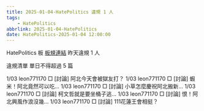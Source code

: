 ```yaml
---
title: 2025-01-04-HatePolitics 違規 1 人
tags:
    - HatePolitics
abbrlink: 2025-01-04-HatePolitics
date: HatePolitics-2025-01-04 12:00:00
---
```

HatePolitics 板 [板規連結](https://www.ptt.cc/bbs/HatePolitics/M.1617115262.A.D60.html)
昨天違規 1 人
<!-- more -->

違規清單
單日不得超過 5 篇

1/03 leon771170 □ [討論] 阿北今天會被獄友打？
1/03 leon771170 □ [討論] 蝦米！阿北竟然可以吃…
1/03 leon771170 □ [討論] 小草怎麼慶祝阿北搬新…
1/03 leon771170 □ [討論] 柯文哲就是要坐桶子逃…
1/03 leon771170 □ [討論] 恨！阿北興風作浪沒幾…
1/03 leon771170 □ [討論] 111花蓮王會相挺？